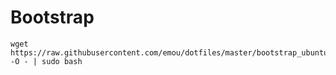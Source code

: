 # Bootstrap

```
wget https://raw.githubusercontent.com/emou/dotfiles/master/bootstrap_ubuntu.sh -O - | sudo bash
```

